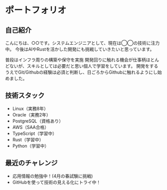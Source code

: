# ポートフォリオ

## 自己紹介
こんにちは、○○です。システムエンジニアとして、現在は◯◯の技術に注力中。
今後はAIやRustを活かした開発にも挑戦していきたいと思っています。

普段はインフラ周りの構築や保守を実施
開発回りに触れる機会が仕事柄ほとんどないが、スキルとしては必要だと思い個人で学習をしています。
開発をするうえでGit/Githubの経験は必須と判断し、日ごろからGithubに触れるようにし始めました。

## 技術スタック
- Linux（実務8年）
- Oracle（実務2年）
- PostgreSQL（資格あり）
- AWS（SAA合格）
- TypeScript（学習中）
- Rust（学習中）
- Python（学習中）

## 最近のチャレンジ
- 応用情報の勉強中！(4月の春試験に挑戦)
- GitHubを使って技術の見える化にトライ中！
